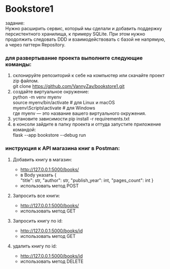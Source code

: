 # Bookstore1

задание:<br/>
Нужно расширить сервис, который мы сделали и добавить поддержку персистентного хранилища,
к примеру SQLite. При этом нужно продолжить следовать DDD и взаимодействовать с базой
не напрямую, а через паттерн Repository.<br/>

### для развертывание проекта выполните следующие команды:
1. склонируйте репозиторий к себе на компьютер или скачайте проект zip файлом.<br/>
   git clone https://github.com/VannyZav/bookstore1.git
2. создайте виртуальное окружение:<br/>
   python -m venv myenv<br/>
   source myenv/bin/activate  # для Linux и macOS<br/>
   myenv\Scripts\activate     # для Windows<br/>
   где myenv — это название вашего виртуального окружения.<br/>
3. установите зависимости pip install -r requirements.txt
4. в консоли зайдите в папку проекта и оттуда запустите приложение командой:<br/>
flask --app bookstore --debug run 

### инструкция к API магазина книг в Postman:

1. Добавить книгу в магазин:<br/>
   - http://127.0.0.1:5000/books/
   - в Body указать {   
    "title": str,
    "author": str,
    "publish_year": int,
    "pages_count": int
}
   - использовать метод POST
     

2. Запросить все книги:<br/>
   - http://127.0.0.1:5000/books/
   - использовать метод GET


3. Запросить книгу по id:<br/>
   - http://127.0.0.1:5000/books/id
   - использовать метод GET

4. удалить книгу по id:<br/>
   - http://127.0.0.1:5000/books/id
   - использовать метод DELETE


